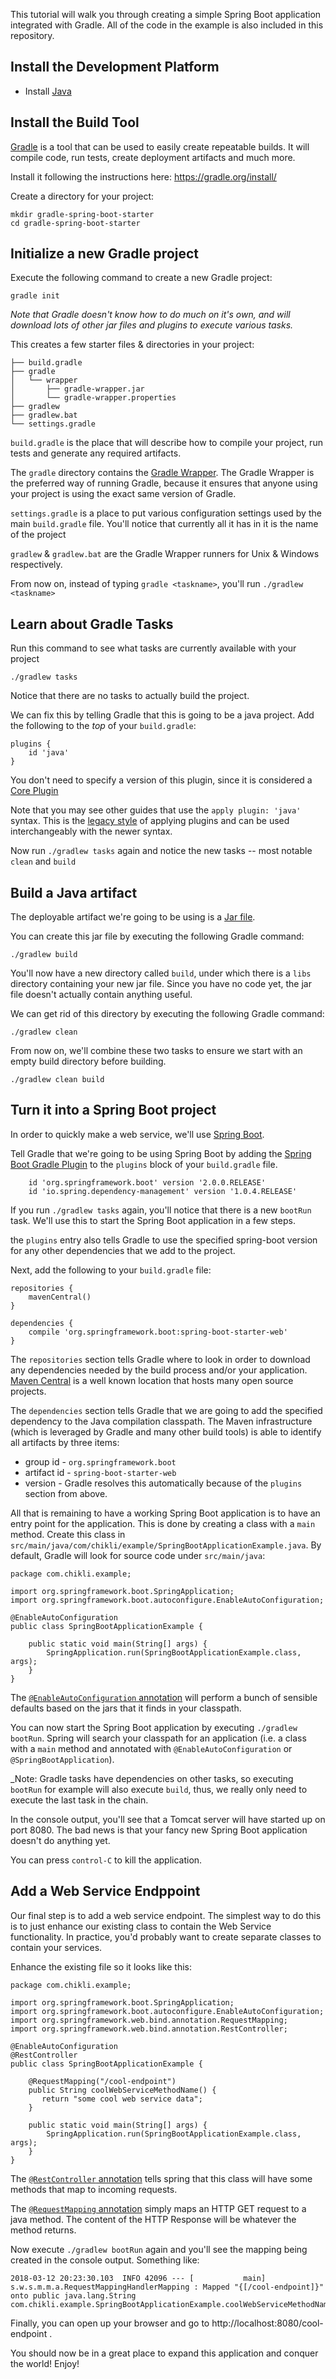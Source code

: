 This tutorial will walk you through creating a simple Spring Boot application integrated with Gradle. All of the code in the example is also included in this repository.

Install the Development Platform
--------------------------------
* Install [Java](http://www.oracle.com/technetwork/java/javase/overview/index.html)

Install the Build Tool
----------------------
[Gradle](https://gradle.org) is a tool that can be used to easily create repeatable builds. It will compile code, run tests, create deployment artifacts and much more.

Install it following the instructions here: https://gradle.org/install/

Create a directory for your project:

    mkdir gradle-spring-boot-starter
    cd gradle-spring-boot-starter

Initialize a new Gradle project
-------------------------------
Execute the following command to create a new Gradle project:

    gradle init

_Note that Gradle doesn't know how to do much on it's own, and will download lots of other jar files and plugins to execute various tasks._

This creates a few starter files & directories in your project:

    ├── build.gradle
    ├── gradle
    │   └── wrapper
    │       ├── gradle-wrapper.jar
    │       └── gradle-wrapper.properties
    ├── gradlew
    ├── gradlew.bat
    └── settings.gradle

`build.gradle` is the place that will describe how to compile your project, run tests and generate any required artifacts.

The `gradle` directory contains the [Gradle Wrapper](https://docs.gradle.org/current/userguide/gradle_wrapper.html). The Gradle Wrapper is the preferred way of running Gradle, because it ensures that anyone using your project is using the exact same version of Gradle.

`settings.gradle` is a place to put various configuration settings used by the main `build.gradle` file. You'll notice that currently all it has in it is the name of the project

`gradlew` & `gradlew.bat` are the Gradle Wrapper runners for Unix & Windows respectively.

From now on, instead of typing `gradle <taskname>`, you'll run `./gradlew <taskname>`

Learn about Gradle Tasks
------------------------
Run this command to see what tasks are currently available with your project

    ./gradlew tasks

Notice that there are no tasks to actually build the project.

We can fix this by telling Gradle that this is going to be a java project. Add the following to the _top_ of your `build.gradle`:

    plugins {
        id 'java'
    }

You don't need to specify a version of this plugin, since it is considered a  [Core Plugin](https://docs.gradle.org/current/userguide/plugins.html#sec:plugins_block)

Note that you may see other guides that use the `apply plugin: 'java'` syntax. This is the [legacy style](https://docs.gradle.org/current/userguide/plugins.html#sec:old_plugin_application) of applying plugins and can be used interchangeably with the newer syntax.

Now run `./gradlew tasks` again and notice the new tasks -- most notable `clean` and `build`


Build a Java artifact
---------------------
The deployable artifact we're going to be using is a [Jar file](https://docs.oracle.com/javase/tutorial/deployment/jar/basicsindex.html).

You can create this jar file by executing the following Gradle command:

    ./gradlew build

You'll now have a new directory called `build`, under which there is a `libs` directory containing your new jar file. Since you have no code yet, the jar file doesn't actually contain anything useful.

We can get rid of this directory by executing the following Gradle command:

    ./gradlew clean

From now on, we'll combine these two tasks to ensure we start with an empty build directory before building.

    ./gradlew clean build

Turn it into a Spring Boot project
----------------------------------
In order to quickly make a web service, we'll use [Spring Boot](https://projects.spring.io/spring-boot).

Tell Gradle that we're going to be using Spring Boot by adding the [Spring Boot Gradle Plugin](https://docs.spring.io/spring-boot/docs/2.0.0.RELEASE/gradle-plugin/reference/html/#getting-started) to the `plugins` block of your `build.gradle` file.

        id 'org.springframework.boot' version '2.0.0.RELEASE'
        id 'io.spring.dependency-management' version '1.0.4.RELEASE'

If you run `./gradlew tasks` again, you'll notice that there is a new `bootRun` task. We'll use this to start the Spring Boot application in a few steps.

the `plugins` entry also tells Gradle to use the specified spring-boot version for any other dependencies that we add to the project.

Next, add the following to your `build.gradle` file:

    repositories {
        mavenCentral()
    }

    dependencies {
        compile 'org.springframework.boot:spring-boot-starter-web'
    }

The `repositories` section tells Gradle where to look in order to download any dependencies needed by the build process and/or your application. [Maven Central](https://search.maven.org) is a well known location that hosts many open source projects.

The `dependencies` section tells Gradle that we are going to add the specified dependency to the Java compilation classpath. The Maven infrastructure (which is leveraged by Gradle and many other build tools) is able to identify all artifacts by three items:
  * group id     - `org.springframework.boot`
  * artifact id  - `spring-boot-starter-web`
  * version      - Gradle resolves this automatically because of the `plugins` section from above.

All that is remaining to have a working Spring Boot application is to have an entry point for the application. This is done by creating a class with a `main` method. Create this class in `src/main/java/com/chikli/example/SpringBootApplicationExample.java`. By default, Gradle will look for source code under `src/main/java`:

    package com.chikli.example;

    import org.springframework.boot.SpringApplication;
    import org.springframework.boot.autoconfigure.EnableAutoConfiguration;

    @EnableAutoConfiguration
    public class SpringBootApplicationExample {

        public static void main(String[] args) {
            SpringApplication.run(SpringBootApplicationExample.class, args);
        }
    }

The [`@EnableAutoConfiguration` annotation](https://docs.spring.io/spring-boot/docs/current/reference/html/using-boot-auto-configuration.html) will perform a bunch of sensible defaults based on the jars that it finds in your classpath.

You can now start the Spring Boot application by executing `./gradlew bootRun`. Spring will search your classpath for an application (i.e. a class with a `main` method and annotated with `@EnableAutoConfiguration` or `@SpringBootApplication`).

_Note: Gradle tasks have dependencies on other tasks, so executing `bootRun` for example will also execute `build`, thus, we really only need to execute the last task in the chain.

In the console output, you'll see that a Tomcat server will have started up on port 8080. The bad news is that your fancy new Spring Boot application doesn't do anything yet.

You can press `control-C` to kill the application.

Add a Web Service Endppoint
---------------------------
Our final step is to add a web service endpoint. The simplest way to do this is to just enhance our existing class to contain the Web Service functionality. In practice, you'd probably want to create separate classes to contain your services.

Enhance the existing file so it looks like this:

    package com.chikli.example;

    import org.springframework.boot.SpringApplication;
    import org.springframework.boot.autoconfigure.EnableAutoConfiguration;
    import org.springframework.web.bind.annotation.RequestMapping;
    import org.springframework.web.bind.annotation.RestController;

    @EnableAutoConfiguration
    @RestController
    public class SpringBootApplicationExample {

        @RequestMapping("/cool-endpoint")
        public String coolWebServiceMethodName() {
           return "some cool web service data";
        }

        public static void main(String[] args) {
            SpringApplication.run(SpringBootApplicationExample.class, args);
        }
    }

The [`@RestController` annotation](https://docs.spring.io/spring/docs/current/javadoc-api/index.html?org/springframework/web/bind/annotation/RestController.html) tells spring that this class will have some methods that map to incoming requests.

The [`@RequestMapping` annotation](https://docs.spring.io/spring/docs/current/javadoc-api/org/springframework/web/bind/annotation/RequestMapping.html) simply maps an HTTP GET request to a java method. The content of the HTTP Response will be whatever the method returns.

Now execute `./gradlew bootRun` again and you'll see the mapping being created in the console output. Something like:

    2018-03-12 20:23:30.103  INFO 42096 --- [           main] s.w.s.m.m.a.RequestMappingHandlerMapping : Mapped "{[/cool-endpoint]}" onto public java.lang.String com.chikli.example.SpringBootApplicationExample.coolWebServiceMethodName()

Finally, you can open up your browser and go to http://localhost:8080/cool-endpoint .

You should now be in a great place to expand this application and conquer the world! Enjoy!

